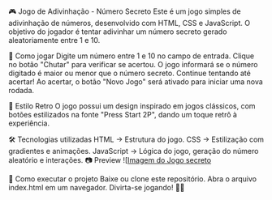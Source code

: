 🎮 Jogo de Adivinhação - Número Secreto
Este é um jogo simples de adivinhação de números, desenvolvido com HTML, CSS e JavaScript. O objetivo do jogador é tentar adivinhar um número secreto gerado aleatoriamente entre 1 e 10.

🚀 Como jogar
Digite um número entre 1 e 10 no campo de entrada.
Clique no botão "Chutar" para verificar se acertou.
O jogo informará se o número digitado é maior ou menor que o número secreto.
Continue tentando até acertar!
Ao acertar, o botão "Novo Jogo" será ativado para iniciar uma nova rodada.

🎨 Estilo Retro
O jogo possui um design inspirado em jogos clássicos, com botões estilizados na fonte "Press Start 2P", dando um toque retrô à experiência.

🛠️ Tecnologias utilizadas
HTML → Estrutura do jogo.
CSS → Estilização com gradientes e animações.
JavaScript → Lógica do jogo, geração do número aleatório e interações.
📷 Preview
![[Imagem do Jogo secreto ](https://github.com/user-attachments/assets/15e40e7e-fa00-4c08-9b93-4c0e69844b02)

📌 Como executar o projeto
Baixe ou clone este repositório.
Abra o arquivo index.html em um navegador.
Divirta-se jogando! 🎲🎉
